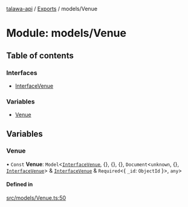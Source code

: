 [talawa-api](../README.md) / [Exports](../modules.md) / models/Venue

# Module: models/Venue

## Table of contents

### Interfaces

- [InterfaceVenue](../interfaces/models_Venue.InterfaceVenue.md)

### Variables

- [Venue](models_Venue.md#venue)

## Variables

### Venue

• `Const` **Venue**: `Model`\<[`InterfaceVenue`](../interfaces/models_Venue.InterfaceVenue.md), \{\}, \{\}, \{\}, `Document`\<`unknown`, \{\}, [`InterfaceVenue`](../interfaces/models_Venue.InterfaceVenue.md)\> & [`InterfaceVenue`](../interfaces/models_Venue.InterfaceVenue.md) & `Required`\<\{ `_id`: `ObjectId`  \}\>, `any`\>

#### Defined in

[src/models/Venue.ts:50](https://github.com/PalisadoesFoundation/talawa-api/blob/e919df4/src/models/Venue.ts#L50)
